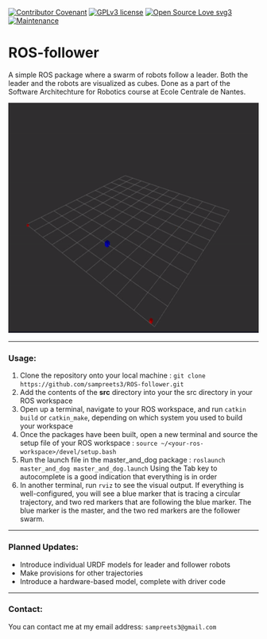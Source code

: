 [![Contributor Covenant](https://img.shields.io/badge/Contributor%20Covenant-v2.0%20adopted-ff69b4.svg)](code_of_conduct.md)
[![GPLv3 license](https://img.shields.io/badge/License-GPLv3-blue.svg)](http://perso.crans.org/besson/LICENSE.html)
[![Open Source Love svg3](https://badges.frapsoft.com/os/v3/open-source.svg?v=103)](https://github.com/ellerbrock/open-source-badges/)
[![Maintenance](https://img.shields.io/badge/Maintained%3F-no-red.svg)](https://bitbucket.org/lbesson/ansi-colors)

# ROS-follower
A simple ROS package where a swarm of robots follow a leader. Both the leader and the robots are visualized as cubes. Done as a part of the Software Architechture for Robotics course at Ecole Centrale de Nantes.

<p align="center">
    <!--- relative path means image/image.png instead of https://etc... -->
    <img src="img/output.gif" width="580" height="463">                           
</a>

---

### Usage:

  1. Clone the repository onto your local machine : `git clone https://github.com/sampreets3/ROS-follower.git`
  1. Add the contents of the **src** directory into your the src directory in your ROS workspace
  1. Open up a terminal, navigate to your ROS workspace, and run `catkin build` or `catkin_make`, depending on which system you used to build your workspace
  1. Once the packages have been built, open a new terminal and source the setup file of your ROS workspace : `source ~/<your-ros-workspace>/devel/setup.bash`
  1. Run the launch file in the master_and_dog package : `roslaunch master_and_dog master_and_dog.launch` Using the Tab key to autocomplete is a good indication that everything is in order
  1. In another terminal, run `rviz` to see the visual output.
If everything is well-configured, you will see a blue marker that is tracing a circular trajectory, and two red markers that are following the blue marker. The blue marker is the master, and the two red markers are the follower swarm.

---

### Planned Updates:

  * Introduce individual URDF models for leader and follower robots
  * Make provisions for other trajectories
  * Introduce a hardware-based model, complete with driver code
---

### Contact:

You can contact me at my email address: `sampreets3@gmail.com`
